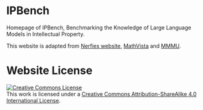 # IPBench
Homepage of IPBench, Benchmarking the Knowledge of Large Language Models in Intellectual Property. 

This website is adapted from [Nerfies website](https://nerfies.github.io), [MathVista](https://mathvista.github.io/) and [MMMU](https://mmmu-benchmark.github.io/).

# Website License
<a rel="license" href="http://creativecommons.org/licenses/by-sa/4.0/"><img alt="Creative Commons License" style="border-width:0" src="https://i.creativecommons.org/l/by-sa/4.0/88x31.png" /></a><br />This work is licensed under a <a rel="license" href="http://creativecommons.org/licenses/by-sa/4.0/">Creative Commons Attribution-ShareAlike 4.0 International License</a>.
